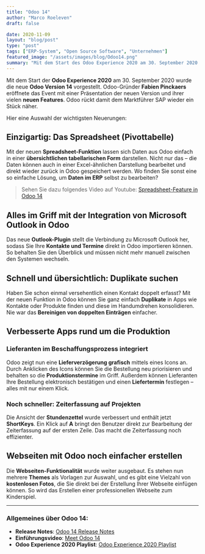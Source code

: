 ```yaml
---
title: "Odoo 14"
author: "Marco Roeleven"
draft: false

date: 2020-11-09
layout: "blog/post"
type: "post"
tags: ["ERP-System", "Open Source Software", "Unternehmen"]
featured_image: "/assets/images/blog/Odoo14.png"
summary: "Mit dem Start des Odoo Experience 2020 am 30. September 2020 wurde die neue Odoo Version 14 vorgestellt. Odoo Gründer Fabien Pinckaers eröffnete die Odoo Experience 2020 mit der Präsentation der neue..."
---
```


Mit dem Start der **Odoo Experience 2020** am 30. September 2020 wurde die neue **Odoo Version 14** vorgestellt. Odoo-Gründer **Fabien Pinckaers** eröffnete das Event mit einer Präsentation der neuen Version und ihrer vielen **neuen Features**. Odoo rückt damit dem Marktführer SAP wieder ein Stück näher.

Hier eine Auswahl der wichtigsten Neuerungen:

## Einzigartig: Das Spreadsheet (Pivottabelle)

Mit der neuen **Spreadsheet-Funktion** lassen sich Daten aus Odoo einfach in einer **übersichtlichen tabellarischen Form** darstellen. Nicht nur das – die Daten können auch in einer Excel-ähnlichen Darstellung bearbeitet und direkt wieder zurück in Odoo gespeichert werden. Wo finden Sie sonst eine so einfache Lösung, um **Daten im ERP** selbst zu bearbeiten?

> Sehen Sie dazu folgendes Video auf Youtube: [Spreadsheet-Feature in Odoo 14](https://www.youtube.com/watch?v=BU1geWRTMGU)

## Alles im Griff mit der Integration von Microsoft Outlook in Odoo

Das neue **Outlook-Plugin** stellt die Verbindung zu Microsoft Outlook her, sodass Sie Ihre **Kontakte und Termine** direkt in Odoo importieren können. So behalten Sie den Überblick und müssen nicht mehr manuell zwischen den Systemen wechseln.

## Schnell und übersichtlich: Duplikate suchen

Haben Sie schon einmal versehentlich einen Kontakt doppelt erfasst? Mit der neuen Funktion in Odoo können Sie ganz einfach **Duplikate** in Apps wie Kontakte oder Produkte finden und diese im Handumdrehen konsolidieren. Nie war das **Bereinigen von doppelten Einträgen** einfacher.

## Verbesserte Apps rund um die Produktion

### Lieferanten im Beschaffungsprozess integriert

Odoo zeigt nun eine **Lieferverzögerung grafisch** mittels eines Icons an. Durch Anklicken des Icons können Sie die Bestellung neu priorisieren und behalten so die **Produktionstermine** im Griff. Außerdem können Lieferanten Ihre Bestellung elektronisch bestätigen und einen **Liefertermin** festlegen – alles mit nur einem Klick.

### Noch schneller: Zeiterfassung auf Projekten

Die Ansicht der **Stundenzettel** wurde verbessert und enthält jetzt **ShortKeys**. Ein Klick auf **A** bringt den Benutzer direkt zur Bearbeitung der Zeiterfassung auf der ersten Zeile. Das macht die Zeiterfassung noch effizienter.

## Webseiten mit Odoo noch einfacher erstellen

Die **Webseiten-Funktionalität** wurde weiter ausgebaut. Es stehen nun mehrere **Themes** als Vorlagen zur Auswahl, und es gibt eine Vielzahl von **kostenlosen Fotos**, die Sie direkt bei der Erstellung Ihrer Webseite einfügen können. So wird das Erstellen einer professionellen Webseite zum Kinderspiel.

---

### Allgemeines über Odoo 14:

- **Release Notes**: [Odoo 14 Release Notes](https://www.odoo.com/de_DE/odoo-14-release-notes)
- **Einführungsvideo**: [Meet Odoo 14](https://youtu.be/1SMm2VHXv1Y)
- **Odoo Experience 2020 Playlist**: [Odoo Experience 2020 Playlist](https://www.youtube.com/playlist?list=PL1-aSABtP6ADs7EmxpWIxLSPBiw6F_f4p)


